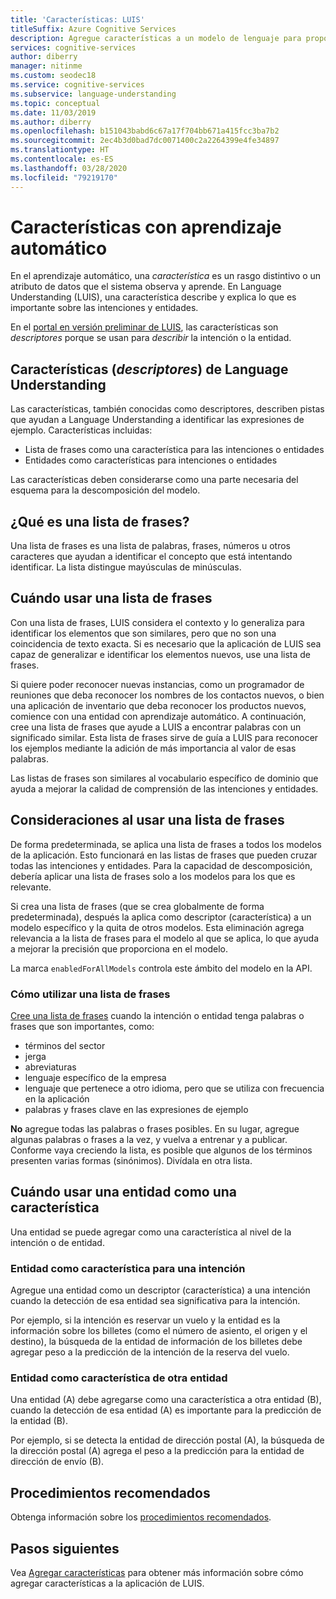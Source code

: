 ```yaml
---
title: 'Características: LUIS'
titleSuffix: Azure Cognitive Services
description: Agregue características a un modelo de lenguaje para proporcionar sugerencias sobre cómo reconocer la entrada que quiera etiquetar o clasificar.
services: cognitive-services
author: diberry
manager: nitinme
ms.custom: seodec18
ms.service: cognitive-services
ms.subservice: language-understanding
ms.topic: conceptual
ms.date: 11/03/2019
ms.author: diberry
ms.openlocfilehash: b151043babd6c67a17f704bb671a415fcc3ba7b2
ms.sourcegitcommit: 2ec4b3d0bad7dc0071400c2a2264399e4fe34897
ms.translationtype: HT
ms.contentlocale: es-ES
ms.lasthandoff: 03/28/2020
ms.locfileid: "79219170"
---
```

# <a name="machine-learned-features"></a>Características con aprendizaje automático 

En el aprendizaje automático, una _característica_ es un rasgo distintivo o un atributo de datos que el sistema observa y aprende. En Language Understanding (LUIS), una característica describe y explica lo que es importante sobre las intenciones y entidades.

En el [portal en versión preliminar de LUIS](https://preview.luis.ai), las características son _descriptores_ porque se usan para _describir_ la intención o la entidad.  

## <a name="features-_descriptors_-in-language-understanding"></a>Características (_descriptores_) de Language Understanding

Las características, también conocidas como descriptores, describen pistas que ayudan a Language Understanding a identificar las expresiones de ejemplo. Características incluidas: 

* Lista de frases como una característica para las intenciones o entidades
* Entidades como características para intenciones o entidades

Las características deben considerarse como una parte necesaria del esquema para la descomposición del modelo. 

## <a name="what-is-a-phrase-list"></a>¿Qué es una lista de frases?

Una lista de frases es una lista de palabras, frases, números u otros caracteres que ayudan a identificar el concepto que está intentando identificar. La lista distingue mayúsculas de minúsculas. 

## <a name="when-to-use-a-phrase-list"></a>Cuándo usar una lista de frases

Con una lista de frases, LUIS considera el contexto y lo generaliza para identificar los elementos que son similares, pero que no son una coincidencia de texto exacta. Si es necesario que la aplicación de LUIS sea capaz de generalizar e identificar los elementos nuevos, use una lista de frases. 

Si quiere poder reconocer nuevas instancias, como un programador de reuniones que deba reconocer los nombres de los contactos nuevos, o bien una aplicación de inventario que deba reconocer los productos nuevos, comience con una entidad con aprendizaje automático. A continuación, cree una lista de frases que ayude a LUIS a encontrar palabras con un significado similar. Esta lista de frases sirve de guía a LUIS para reconocer los ejemplos mediante la adición de más importancia al valor de esas palabras. 

Las listas de frases son similares al vocabulario específico de dominio que ayuda a mejorar la calidad de comprensión de las intenciones y entidades. 

## <a name="considerations-when-using-a-phrase-list"></a>Consideraciones al usar una lista de frases

De forma predeterminada, se aplica una lista de frases a todos los modelos de la aplicación. Esto funcionará en las listas de frases que pueden cruzar todas las intenciones y entidades. Para la capacidad de descomposición, debería aplicar una lista de frases solo a los modelos para los que es relevante. 

Si crea una lista de frases (que se crea globalmente de forma predeterminada), después la aplica como descriptor (característica) a un modelo específico y la quita de otros modelos. Esta eliminación agrega relevancia a la lista de frases para el modelo al que se aplica, lo que ayuda a mejorar la precisión que proporciona en el modelo. 

La marca `enabledForAllModels` controla este ámbito del modelo en la API. 

<a name="how-to-use-phrase-lists"></a>

### <a name="how-to-use-a-phrase-list"></a>Cómo utilizar una lista de frases

[Cree una lista de frases](luis-how-to-add-features.md) cuando la intención o entidad tenga palabras o frases que son importantes, como:

* términos del sector
* jerga
* abreviaturas
* lenguaje específico de la empresa
* lenguaje que pertenece a otro idioma, pero que se utiliza con frecuencia en la aplicación
* palabras y frases clave en las expresiones de ejemplo

**No** agregue todas las palabras o frases posibles. En su lugar, agregue algunas palabras o frases a la vez, y vuelva a entrenar y a publicar. Conforme vaya creciendo la lista, es posible que algunos de los términos presenten varias formas (sinónimos). Divídala en otra lista. 

<a name="phrase-lists-help-identify-simple-exchangeable-entities"></a>

## <a name="when-to-use-an-entity-as-a-feature"></a>Cuándo usar una entidad como una característica 

Una entidad se puede agregar como una característica al nivel de la intención o de entidad. 

### <a name="entity-as-a-feature-to-an-intent"></a>Entidad como característica para una intención

Agregue una entidad como un descriptor (característica) a una intención cuando la detección de esa entidad sea significativa para la intención.

Por ejemplo, si la intención es reservar un vuelo y la entidad es la información sobre los billetes (como el número de asiento, el origen y el destino), la búsqueda de la entidad de información de los billetes debe agregar peso a la predicción de la intención de la reserva del vuelo. 

### <a name="entity-as-a-feature-to-another-entity"></a>Entidad como característica de otra entidad

Una entidad (A) debe agregarse como una característica a otra entidad (B), cuando la detección de esa entidad (A) es importante para la predicción de la entidad (B).

Por ejemplo, si se detecta la entidad de dirección postal (A), la búsqueda de la dirección postal (A) agrega el peso a la predicción para la entidad de dirección de envío (B). 

## <a name="best-practices"></a>Procedimientos recomendados
Obtenga información sobre los [procedimientos recomendados](luis-concept-best-practices.md).

## <a name="next-steps"></a>Pasos siguientes

Vea [Agregar características](luis-how-to-add-features.md) para obtener más información sobre cómo agregar características a la aplicación de LUIS.